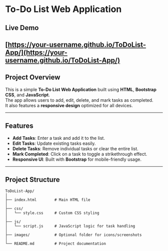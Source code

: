 # To-Do List Web Application

## Live Demo
[https://your-username.github.io/ToDoList-App/](https://your-username.github.io/ToDoList-App/)  
---

## Project Overview
This is a simple **To-Do List Web Application** built using **HTML**, **Bootstrap CSS**, and **JavaScript**.  
The app allows users to add, edit, delete, and mark tasks as completed.  
It also features a **responsive design** optimized for all devices.

---

## Features
- **Add Tasks**: Enter a task and add it to the list.
- **Edit Tasks**: Update existing tasks easily.
- **Delete Tasks**: Remove individual tasks or clear the entire list.
- **Mark Completed**: Click on a task to toggle a strikethrough effect.
- **Responsive UI**: Built with **Bootstrap** for mobile-friendly usage.

---

## Project Structure
```plaintext
ToDoList-App/
│
├── index.html        # Main HTML file
│
├── css/
│   └── style.css     # Custom CSS styling
│
├── js/
│   └── script.js     # JavaScript logic for task handling
│
├── images/           # Optional folder for icons/screenshots
│
└── README.md         # Project documentation
